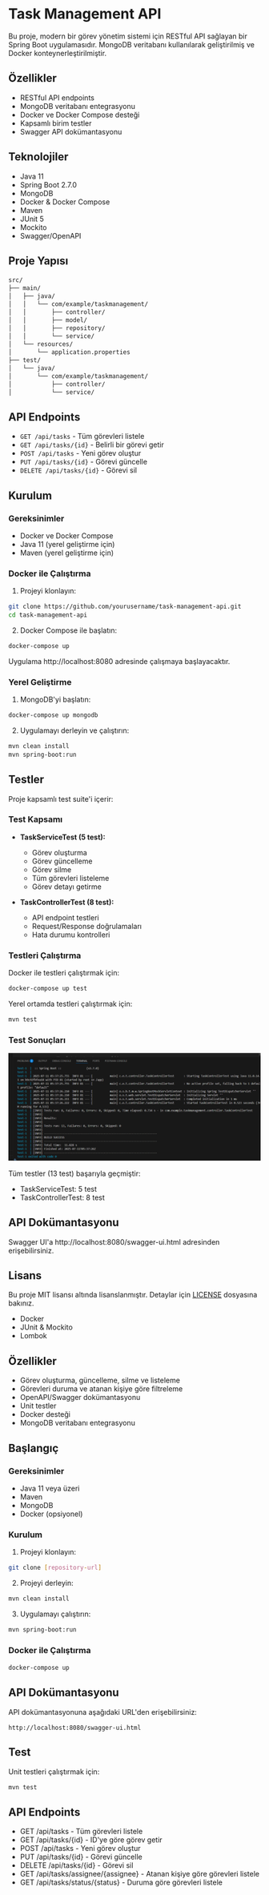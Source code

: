 # Task Management API

Bu proje, modern bir görev yönetim sistemi için RESTful API sağlayan bir Spring Boot uygulamasıdır. MongoDB veritabanı kullanılarak geliştirilmiş ve Docker konteynerleştirilmiştir.

## Özellikler

- RESTful API endpoints
- MongoDB veritabanı entegrasyonu
- Docker ve Docker Compose desteği
- Kapsamlı birim testler
- Swagger API dokümantasyonu

## Teknolojiler

- Java 11
- Spring Boot 2.7.0
- MongoDB
- Docker & Docker Compose
- Maven
- JUnit 5
- Mockito
- Swagger/OpenAPI

## Proje Yapısı

```
src/
├── main/
│   ├── java/
│   │   └── com/example/taskmanagement/
│   │       ├── controller/
│   │       ├── model/
│   │       ├── repository/
│   │       └── service/
│   └── resources/
│       └── application.properties
├── test/
│   └── java/
│       └── com/example/taskmanagement/
│           ├── controller/
│           └── service/
```

## API Endpoints

- `GET /api/tasks` - Tüm görevleri listele
- `GET /api/tasks/{id}` - Belirli bir görevi getir
- `POST /api/tasks` - Yeni görev oluştur
- `PUT /api/tasks/{id}` - Görevi güncelle
- `DELETE /api/tasks/{id}` - Görevi sil

## Kurulum

### Gereksinimler

- Docker ve Docker Compose
- Java 11 (yerel geliştirme için)
- Maven (yerel geliştirme için)

### Docker ile Çalıştırma

1. Projeyi klonlayın:
```bash
git clone https://github.com/yourusername/task-management-api.git
cd task-management-api
```

2. Docker Compose ile başlatın:
```bash
docker-compose up
```

Uygulama http://localhost:8080 adresinde çalışmaya başlayacaktır.

### Yerel Geliştirme

1. MongoDB'yi başlatın:
```bash
docker-compose up mongodb
```

2. Uygulamayı derleyin ve çalıştırın:
```bash
mvn clean install
mvn spring-boot:run
```

## Testler

Proje kapsamlı test suite'i içerir:

### Test Kapsamı

- **TaskServiceTest (5 test):**
  - Görev oluşturma
  - Görev güncelleme
  - Görev silme
  - Tüm görevleri listeleme
  - Görev detayı getirme

- **TaskControllerTest (8 test):**
  - API endpoint testleri
  - Request/Response doğrulamaları
  - Hata durumu kontrolleri

### Testleri Çalıştırma

Docker ile testleri çalıştırmak için:
```bash
docker-compose up test
```

Yerel ortamda testleri çalıştırmak için:
```bash
mvn test
```

### Test Sonuçları

![Test Sonuçları](pngs/tests.png)

Tüm testler (13 test) başarıyla geçmiştir:
- TaskServiceTest: 5 test
- TaskControllerTest: 8 test

## API Dokümantasyonu

Swagger UI'a http://localhost:8080/swagger-ui.html adresinden erişebilirsiniz.

## Lisans

Bu proje MIT lisansı altında lisanslanmıştır. Detaylar için [LICENSE](LICENSE) dosyasına bakınız.
- Docker
- JUnit & Mockito
- Lombok

## Özellikler

- Görev oluşturma, güncelleme, silme ve listeleme
- Görevleri duruma ve atanan kişiye göre filtreleme
- OpenAPI/Swagger dokümantasyonu
- Unit testler
- Docker desteği
- MongoDB veritabanı entegrasyonu

## Başlangıç

### Gereksinimler

- Java 11 veya üzeri
- Maven
- MongoDB
- Docker (opsiyonel)

### Kurulum

1. Projeyi klonlayın:
```bash
git clone [repository-url]
```

2. Projeyi derleyin:
```bash
mvn clean install
```

3. Uygulamayı çalıştırın:
```bash
mvn spring-boot:run
```

### Docker ile Çalıştırma

```bash
docker-compose up
```

## API Dokümantasyonu

API dokümantasyonuna aşağıdaki URL'den erişebilirsiniz:
```
http://localhost:8080/swagger-ui.html
```

## Test

Unit testleri çalıştırmak için:
```bash
mvn test
```

## API Endpoints

- GET /api/tasks - Tüm görevleri listele
- GET /api/tasks/{id} - ID'ye göre görev getir
- POST /api/tasks - Yeni görev oluştur
- PUT /api/tasks/{id} - Görevi güncelle
- DELETE /api/tasks/{id} - Görevi sil
- GET /api/tasks/assignee/{assignee} - Atanan kişiye göre görevleri listele
- GET /api/tasks/status/{status} - Duruma göre görevleri listele

